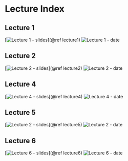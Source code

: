 # Lecture Index

## Lecture 1

[![Lecture 1 - slides](https://img.shields.io/badge/Lecture01-Slides-purple?style=for-the-badge)](@ref lecture1)
![Lecture 1 - date](https://img.shields.io/badge/Date-6%2F9%2F2020-orange?style=for-the-badge)

## Lecture 2

[![Lecture 2 - slides](https://img.shields.io/badge/Lecture02-Slides-purple?style=for-the-badge)](@ref lecture2)
![Lecture 2 - date](https://img.shields.io/badge/Date-6%2F11%2F2020-orange?style=for-the-badge)

## Lecture 4

[![Lecture 4 - slides](https://img.shields.io/badge/Lecture04-Slides-purple?style=for-the-badge)](@ref lecture4)
![Lecture 4 - date](https://img.shields.io/badge/Date-6%2F16%2F2020-orange?style=for-the-badge)

## Lecture 5

[![Lecture 2 - slides](https://img.shields.io/badge/Lecture05-Slides-purple?style=for-the-badge)](@ref lecture5)
![Lecture 2 - date](https://img.shields.io/badge/Date-6%2F18%2F2020-orange?style=for-the-badge)

## Lecture 6

[![Lecture 6 - slides](https://img.shields.io/badge/Lecture06-Slides-purple?style=for-the-badge)](@ref lecture6)
![Lecture 6 - date](https://img.shields.io/badge/Date-6%2F30%2F2020-orange?style=for-the-badge)
